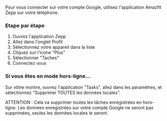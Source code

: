 Pour vous connecter sur votre compte Google, utilisez l'application Amazfit Zepp sur votre téléphone.

### Etape par étape

1. Ouvrez l'application Zepp
2. Allez dans l'onglet Profil
3. Sélectionnez votre appareil dans la liste
4. Cliquez sur l'icone "Plus"
5. Sélectionner "Taches"
6. Connectez vous

### Si vous êtes en mode hors-ligne…
Sur vôtre montre, ouvrez l'application "Tasks", allez dans les paramètres, et sélectionnez "Supprimer TOUTES les données locales".

ATTENTION : Cela va supprimer toutes les tâches enregistrées en hors-ligne. Les données enregistrées sur votre compte Google ne seront pas supprimées, seules les données locales le seront.
